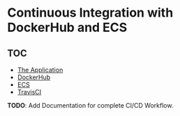 # Continuous Integration with DockerHub and ECS

## TOC

  * [The Application](https://github.com/DrewBro-Designs/book_search/blob/add-docs/docs/create_the_application.md)
  * [DockerHub](https://github.com/DrewBro-Designs/book_search/blob/add-docs/docs/dockerhub_setup.md)
  * [ECS]()
  * [TravisCI]()

**TODO**: Add Documentation for complete CI/CD Workflow.
